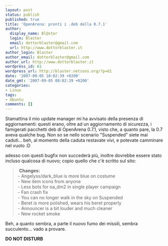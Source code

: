 ```yaml
---
layout: post
status: publish
published: true
title: 'OpenArena: pronti i .deb della 0.7.1'
author:
  display_name: Bl@ster
  login: Blaster
  email: dottorblaster@gmail.com
  url: http://www.dottorblaster.it
author_login: Blaster
author_email: dottorblaster@gmail.com
author_url: http://www.dottorblaster.it
wordpress_id: 61
wordpress_url: http://blaster.netsons.org/?p=61
date: '2007-09-05 10:02:39 +0200'
date_gmt: '2007-09-05 08:02:39 +0200'
categories:
- Linux
tags:
- Ubuntu
comments: []
---
```

<p>Stamattina il mio update manager mi ha avvisato della presenza di aggiornamenti: questi erano, oltre ad un aggiornamento di sicurezza, i famigerati pacchetti deb di OpenArena 0.7.1, visto che, a quanto pare, la 0.7 aveva qualche bug. Non so se nello scenario "Suspended" siete mai caduti... beh, al momento della caduta restavate vivi, e potevate camminare nel vuoto :D</p>
<p>adesso con questi bugfix non succederà più, inoltre dovrebbe essere stato incluso qualcosa di nuovo; copio quello che c'è scritto sul sito:</p>
<blockquote><p> <strong>Changes:</strong><br />
- Angelyss/dark_blue is more blue on costume<br />
- New item icons from anyone<br />
- Less bots for oa_dm2 in single player campaign<br />
- Fan crash fix<br />
- You can no longer walk in the sky on Suspended<br />
- Beret is more polished, wears his beret properly<br />
- Announcer is a bit louder and much cleaner<br />
- New rocket smoke</p></blockquote>
<p>Beh, a quanto sembra, a parte il nuovo fumo dei missili, sembra succulento... vado a provare.</p>
<p><strong>DO NOT DISTURB </strong></p>
